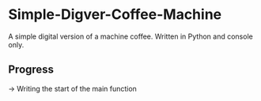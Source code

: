 # Simple-Digver-Coffee-Machine
A simple digital version of a machine coffee. Written in Python and console only.

## Progress
-> Writing the start of the main function

